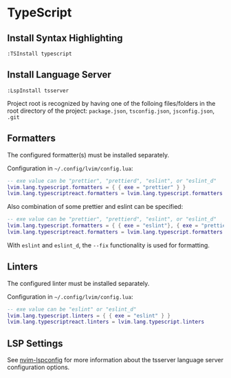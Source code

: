 # TypeScript

## Install Syntax Highlighting

```vim
:TSInstall typescript
```

## Install Language Server

```vim
:LspInstall tsserver
```

Project root is recognized by having one of the folloing files/folders in the root directory of the project: `package.json`, `tsconfig.json`, `jsconfig.json`, `.git`

## Formatters

The configured formatter(s) must be installed separately.

Configuration in `~/.config/lvim/config.lua`:

```lua
-- exe value can be "prettier", "prettierd", "eslint", or "eslint_d"
lvim.lang.typescript.formatters = { { exe = "prettier" } }
lvim.lang.typescriptreact.formatters = lvim.lang.typescript.formatters
```

Also combination of some prettier and eslint can be specified:

```lua
-- exe value can be "prettier", "prettierd", "eslint", or "eslint_d"
lvim.lang.typescript.formatters = { { exe = "eslint"}, { exe = "prettier" } }
lvim.lang.typescriptreact.formatters = lvim.lang.typescript.formatters
```

With `eslint` and `eslint_d`, the `--fix` functionality is used for formatting. 

## Linters

The configured linter must be installed separately.

Configuration in `~/.config/lvim/config.lua`:

```lua
-- exe value can be "eslint" or "eslint_d"
lvim.lang.typescript.linters = { { exe = "eslint" } }
lvim.lang.typescriptreact.linters = lvim.lang.typescript.linters
```

## LSP Settings

See [nvim-lspconfig](https://github.com/neovim/nvim-lspconfig/blob/master/CONFIG.md#tsserver) for more information about the tsserver language server configuration options.
